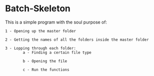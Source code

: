# Batch-Skeleton

This is a simple program with the soul purpose of:

    1 - Opening up the master folder
    
    2 - Getting the names of all the folders inside the master folder
    
    3 - Lopping through each folder:
            a - Finding a certain file type
            
            b - Opening the file
            
            c - Run the functions
